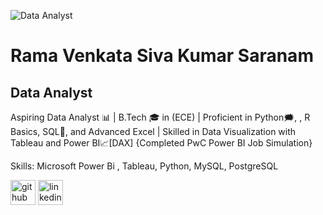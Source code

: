 ![Data Analyst](https://media.licdn.com/dms/image/v2/D5616AQGeRq6i-4s4IA/profile-displaybackgroundimage-shrink_350_1400/profile-displaybackgroundimage-shrink_350_1400/0/1738742426089?e=1744243200&v=beta&t=v2TErfCOkaoVmfzovxcWeAJTPMt5EtRY8VUKcUHUKHI)
# Rama Venkata Siva Kumar Saranam

## Data Analyst
Aspiring Data Analyst 📊 | B.Tech 🎓 in (ECE) | Proficient in Python🗯️, , R Basics, SQL📝, and Advanced Excel | Skilled in Data Visualization with Tableau and Power BI📈[DAX] 
{Completed PwC Power BI Job Simulation}

Skills: Microsoft Power Bi , Tableau, Python, MySQL, PostgreSQL

[<img src='https://cdn.jsdelivr.net/npm/simple-icons@3.0.1/icons/github.svg' alt='github' height='40'>](https://github.com/Srvskumar)  [<img src='https://cdn.jsdelivr.net/npm/simple-icons@3.0.1/icons/linkedin.svg' alt='linkedin' height='40'>](https://www.linkedin.com/in/rama-venkata-siva-kumar-saranam-488556253//)



